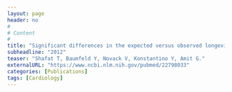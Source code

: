 ```yaml
---
layout: page
header: no
#
# Content
#
title: "Significant differences in the expected versus observed longevity of implantable cardioverter defibrillators (ICDs)"
subheadline: "2012"
teaser: "Shafat T, Baumfeld Y, Novack V, Konstantino Y, Amit G."
externalURL: "https://www.ncbi.nlm.nih.gov/pubmed/22798033"
categories: [Publications]
tags: [Cardiology]
---
```

